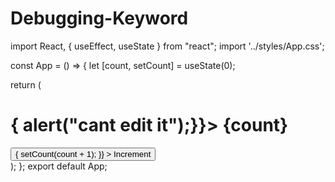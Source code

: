 # Debugging-Keyword
import React, { useEffect, useState } from "react";
import '../styles/App.css';

const App = () => {
  let [count, setCount] = useState(0);
  
 return (
   <div className="ball">
   <h1 className="count" onDoubleClick={()=>{ alert("cant edit it");}}>
  {count}
</h1>
<button className="increment-button" onClick={()=>{
  setCount(count + 1);
}}
  >
   Increment
</button>
</div>
);
};
export default App;
